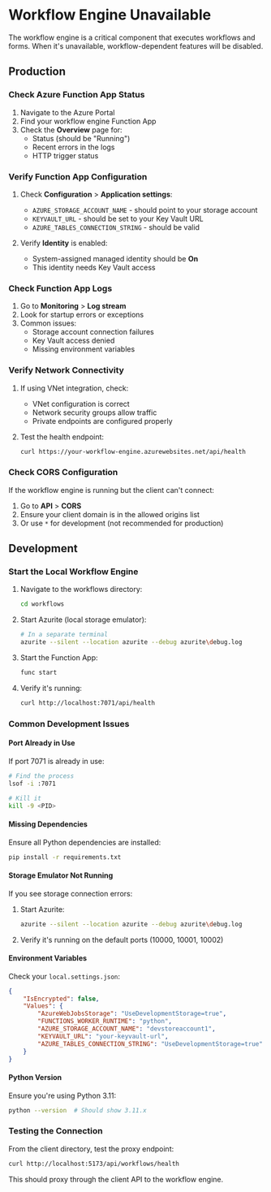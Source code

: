 # Workflow Engine Unavailable

The workflow engine is a critical component that executes workflows and forms. When it's unavailable, workflow-dependent features will be disabled.

## Production

### Check Azure Function App Status

1. Navigate to the Azure Portal
2. Find your workflow engine Function App
3. Check the **Overview** page for:
    - Status (should be "Running")
    - Recent errors in the logs
    - HTTP trigger status

### Verify Function App Configuration

1. Check **Configuration** > **Application settings**:

    - `AZURE_STORAGE_ACCOUNT_NAME` - should point to your storage account
    - `KEYVAULT_URL` - should be set to your Key Vault URL
    - `AZURE_TABLES_CONNECTION_STRING` - should be valid

2. Verify **Identity** is enabled:
    - System-assigned managed identity should be **On**
    - This identity needs Key Vault access

### Check Function App Logs

1. Go to **Monitoring** > **Log stream**
2. Look for startup errors or exceptions
3. Common issues:
    - Storage account connection failures
    - Key Vault access denied
    - Missing environment variables

### Verify Network Connectivity

1. If using VNet integration, check:

    - VNet configuration is correct
    - Network security groups allow traffic
    - Private endpoints are configured properly

2. Test the health endpoint:
    ```bash
    curl https://your-workflow-engine.azurewebsites.net/api/health
    ```

### Check CORS Configuration

If the workflow engine is running but the client can't connect:

1. Go to **API** > **CORS**
2. Ensure your client domain is in the allowed origins list
3. Or use `*` for development (not recommended for production)

## Development

### Start the Local Workflow Engine

1. Navigate to the workflows directory:

    ```bash
    cd workflows
    ```

2. Start Azurite (local storage emulator):

    ```bash
    # In a separate terminal
    azurite --silent --location azurite --debug azurite\debug.log
    ```

3. Start the Function App:

    ```bash
    func start
    ```

4. Verify it's running:
    ```bash
    curl http://localhost:7071/api/health
    ```

### Common Development Issues

#### Port Already in Use

If port 7071 is already in use:

```bash
# Find the process
lsof -i :7071

# Kill it
kill -9 <PID>
```

#### Missing Dependencies

Ensure all Python dependencies are installed:

```bash
pip install -r requirements.txt
```

#### Storage Emulator Not Running

If you see storage connection errors:

1. Start Azurite:

    ```bash
    azurite --silent --location azurite --debug azurite\debug.log
    ```

2. Verify it's running on the default ports (10000, 10001, 10002)

#### Environment Variables

Check your `local.settings.json`:

```json
{
    "IsEncrypted": false,
    "Values": {
        "AzureWebJobsStorage": "UseDevelopmentStorage=true",
        "FUNCTIONS_WORKER_RUNTIME": "python",
        "AZURE_STORAGE_ACCOUNT_NAME": "devstoreaccount1",
        "KEYVAULT_URL": "your-keyvault-url",
        "AZURE_TABLES_CONNECTION_STRING": "UseDevelopmentStorage=true"
    }
}
```

#### Python Version

Ensure you're using Python 3.11:

```bash
python --version  # Should show 3.11.x
```

### Testing the Connection

From the client directory, test the proxy endpoint:

```bash
curl http://localhost:5173/api/workflows/health
```

This should proxy through the client API to the workflow engine.
